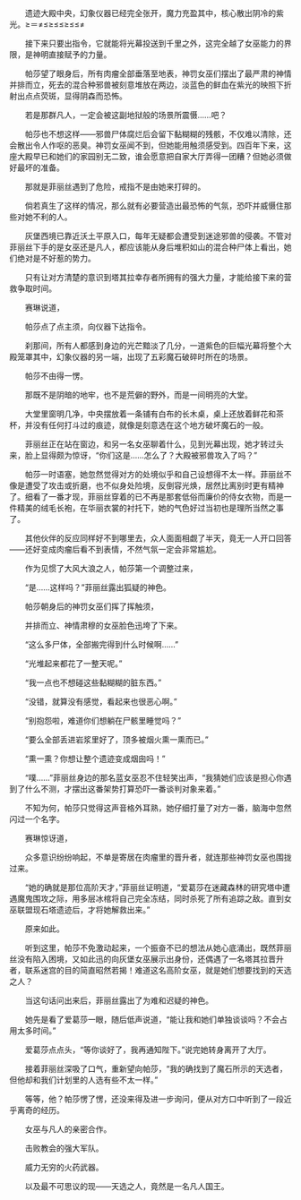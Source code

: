 　　遗迹大殿中央，幻象仪器已经完全张开，魔力充盈其中，核心散出阴冷的紫光。≥＝≠≤≥≤≤≥≤≤≠

　　接下来只要出指令，它就能将光幕投送到千里之外，这完全越了女巫能力的界限，是神明直接赋予的力量。

　　帕莎望了眼身后，所有肉瘤全部垂落至地表，神罚女巫们摆出了最严肃的神情并排而立，死去的混合种邪兽被刻意堆放在两边，淡蓝色的鲜血在紫光的映照下折射出点点荧斑，显得阴森而恐怖。

　　若是那群凡人，一定会被这副地狱般的场景所震慑……吧？

　　帕莎也不想这样——邪兽尸体腐烂后会留下黏糊糊的残骸，不仅难以清除，还会散出令人作呕的恶臭。神罚女巫闻不到，但她能用触须感受到。四百年下来，这座大殿早已和她们的家园别无二致，谁会愿意把自家大厅弄得一团糟？但她必须做好最坏的准备。

　　那就是菲丽丝遇到了危险，戒指不是由她来打碎的。

　　倘若真生了这样的情况，那么就有必要营造出最恐怖的气氛，恐吓并威慑住那些对她不利的人。

　　灰堡西境已靠近沃土平原入口，每年无疑都会遭受到迷途邪兽的侵袭。不管对菲丽丝下手的是女巫还是凡人，都应该能从身后堆积如山的混合种尸体上看出，她们绝对是不好惹的势力。

　　只有让对方清楚的意识到塔其拉幸存者所拥有的强大力量，才能给接下来的营救争取时间。

　　赛琳说道，

　　帕莎点了点主须，向仪器下达指令。

　　刹那间，所有人都感到身边的光芒黯淡了几分，一道紫色的巨幅光幕将整个大殿笼罩其中，幻象仪器的另一端，出现了五彩魔石破碎时所在的场景。

　　帕莎不由得一愣。

　　那既不是阴暗的地牢，也不是荒僻的野外，而是一间明亮的大堂。

　　大堂里窗明几净，中央摆放着一条铺有白布的长木桌，桌上还放着鲜花和茶杯，并没有任何打斗过的痕迹，就像是刻意选在这个地方破坏魔石的一般。

　　菲丽丝正在站在窗边，和另一名女巫聊着什么，见到光幕出现，她才转过头来，脸上显得颇为惊讶，“你们这是……怎么了？大殿被邪兽攻入了吗？”

　　帕莎一时语塞，她忽然觉得对方的处境似乎和自己设想得不太一样。菲丽丝不像是遭受了攻击或折磨，也不似身处险境，反倒容光焕，居然比离别时更有精神了。细看了一番才现，菲丽丝穿着的已不再是那套低俗而廉价的侍女衣物，而是一件精美的绒毛长袍，在华丽衣裳的衬托下，她的气色好过当初也是理所当然之事了。

　　其他伙伴的反应同样好不到哪里去，众人面面相觑了半天，竟无一人开口回答——还好变成肉瘤后看不到表情，不然气氛一定会非常尴尬。

　　作为见惯了大风大浪之人，帕莎第一个调整过来，

　　“是……这样吗？”菲丽丝露出狐疑的神色。

　　帕莎朝身后的神罚女巫们挥了挥触须，

　　并排而立、神情肃穆的女巫脸色迅垮了下来。

　　“这么多尸体，全部搬完得到什么时候啊……”

　　“光堆起来都花了一整天呢。”

　　“我一点也不想碰这些黏糊糊的脏东西。”

　　“没错，就算没有感觉，看起来也很恶心啊。”

　　“别抱怨啦，难道你们想躺在尸骸里睡觉吗？”

　　“要么全部丢进岩浆里好了，顶多被烟火熏一熏而已。”

　　“熏一熏？你想让整个遗迹变成烟囱吗！”

　　“噗……”菲丽丝身边的那名蓝女巫忍不住轻笑出声，“我猜她们应该是担心你遇到了什么不测，才摆出这番架势打算恐吓一番谈判对象来着。”

　　不知为何，帕莎只觉得这声音格外耳熟，她仔细打量了对方一番，脑海中忽然闪过一个名字。

　　赛琳惊讶道，

　　众多意识纷纷响起，不单是寄居在肉瘤里的晋升者，就连那些神罚女巫也围拢过来。

　　“她的确就是那位高阶天才，”菲丽丝证明道，“爱葛莎在迷藏森林的研究塔中遭遇魔鬼围攻之际，用多层冰棺将自己完全冻结，同时杀死了所有追踪之敌。直到女巫联盟现石塔遗迹后，才将她解救出来。”

　　原来如此。

　　听到这里，帕莎不免激动起来，一个振奋不已的想法从她心底涌出，既然菲丽丝没有陷入困境，又如此迅的向灰堡女巫展示出身份，还偶遇了一名塔其拉晋升者，联系迷宫的目的简直昭然若揭！难道这名高阶女巫，就是她们想要找到的天选之人？

　　当这句话问出来后，菲丽丝露出了为难和迟疑的神色。

　　她先是看了爱葛莎一眼，随后低声说道，“能让我和她们单独谈谈吗？不会占用太多时间。”

　　爱葛莎点点头，“等你谈好了，我再通知陛下。”说完她转身离开了大厅。

　　接着菲丽丝深吸了口气，重新望向帕莎，“我的确找到了魔石所示的天选者，但他却和我们计划里的人选有些不太一样。”

　　等等，他？帕莎愣了愣，还没来得及进一步询问，便从对方口中听到了一段近乎离奇的经历。

　　女巫与凡人的亲密合作。

　　击败教会的强大军队。

　　威力无穷的火药武器。

　　以及最不可思议的现——天选之人，竟然是一名凡人国王。
